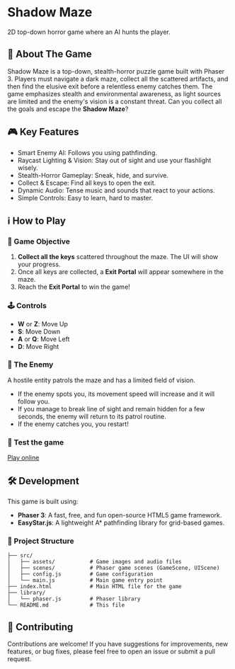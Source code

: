 # Shadow Maze

2D top-down horror game where an AI hunts the player.

## 📌 About The Game

Shadow Maze is a top-down, stealth-horror puzzle game built with Phaser 3. Players must navigate a dark maze, collect all the scattered artifacts, and then find the elusive exit before a relentless enemy catches them. The game emphasizes stealth and environmental awareness, as light sources are limited and the enemy's vision is a constant threat. Can you collect all the goals and escape the **Shadow Maze**?

## 🎮 Key Features

* Smart Enemy AI: Follows you using pathfinding.
* Raycast Lighting & Vision: Stay out of sight and use your flashlight wisely.
* Stealth-Horror Gameplay: Sneak, hide, and survive.
* Collect & Escape: Find all keys to open the exit.
* Dynamic Audio: Tense music and sounds that react to your actions.
* Simple Controls: Easy to learn, hard to master.

## ℹ️ How to Play

### 📜 Game Objective
1.  **Collect all the keys** scattered throughout the maze. The UI will show your progress.
2.  Once all keys are collected, a **Exit Portal** will appear somewhere in the maze.
3.  Reach the **Exit Portal** to win the game!

### 🕹️ Controls
* **W** or **Z**: Move Up
* **S**: Move Down
* **A** or **Q**: Move Left
* **D**: Move Right

### 👺 The Enemy
A hostile entity patrols the maze and has a limited field of vision.
* If the enemy spots you, its movement speed will increase and it will follow you.
* If you manage to break line of sight and remain hidden for a few seconds, the enemy will return to its patrol routine.
* If the enemy catches you, you restart!

### 🚀 Test the game
[Play online](https://deitsuki.netlify.app/shadow-maze)

## 🛠️ Development

This game is built using:
* **Phaser 3**: A fast, free, and fun open-source HTML5 game framework.
* **EasyStar.js**: A lightweight A\* pathfinding library for grid-based games.

### 🌳 Project Structure

```
├── src/
│   ├── assets/           # Game images and audio files
│   ├── scenes/           # Phaser game scenes (GameScene, UIScene)
│   ├── config.js         # Game configuration
│   └── main.js           # Main game entry point
├── index.html            # Main HTML file for the game
├── library/
│   └── phaser.js         # Phaser library
└── README.md             # This file
```

## 🌟 Contributing

Contributions are welcome! If you have suggestions for improvements, new features, or bug fixes, please feel free to open an issue or submit a pull request.
